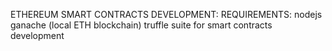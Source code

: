 ETHEREUM SMART CONTRACTS DEVELOPMENT:
REQUIREMENTS:
nodejs
ganache (local ETH blockchain)
truffle suite for smart contracts development

